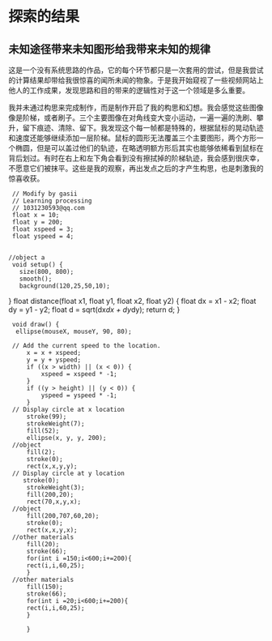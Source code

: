 # 探索的结果

## 未知途径带来未知图形给我带来未知的规律

这是一个没有系统思路的作品，它的每个环节都只是一次套用的尝试，但是我尝试的计算结果却带给我很惊喜的闻所未闻的物象。于是我开始窥视了一些视频网站上他人的工作成果，发现思路和目的带来的逻辑性对于这一个领域是多么重要。

我并未通过构思来完成制作，而是制作开启了我的构思和幻想。我会感觉这些图像像是阶梯，或者刷子。三个主要图像在对角线变大变小运动，一遍一遍的洗刷、攀升，留下痕迹、清除、留下。我发现这个每一帧都是特殊的，根据鼠标的晃动轨迹和速度还能够继续添加一层阶梯。鼠标的圆形无法覆盖三个主要图形，两个方形一个椭圆，但是可以盖过他们的轨迹，在略透明额方形后其实也能够依稀看到鼠标在背后划过。有时在右上和左下角会看到没有擦拭掉的阶梯轨迹，我会感到很庆幸，不愿意它们被抹平。这些是我的观察，再出发点之后的才产生构思，也是刺激我的惊喜收获。


     // Modify by gasii
     // Learning processing
     // 1031230593@qq.com
     float x = 10;
     float y = 200;
     float xspeed = 3;
     float yspeed = 4;
     
   
    //object a
     void setup() {
       size(800, 800);
       smooth();  
       background(120,25,50,10);
      
}
      float distance(float x1, float y1, float x2, float y2) {
       float dx = x1 - x2;
       float dy = y1 - y2;
       float d = sqrt(dx*dx + dy*dy);
       return d;
     }

    


     void draw() {
      ellipse(mouseX, mouseY, 90, 80);
      
     // Add the current speed to the location.
         x = x + xspeed;
         y = y + yspeed;
         if ((x > width) || (x < 0)) {
             xspeed = xspeed * -1;
         }
         if ((y > height) || (y < 0)) {
             yspeed = yspeed * -1;
         }
     // Display circle at x location
         stroke(99);
         strokeWeight(7);
         fill(52);
         ellipse(x, y, y, 200);  
     //object
         fill(2);
         stroke(0);
         rect(x,x,y,y);
     // Display circle at y location
        stroke(0);
         strokeWeight(3);
         fill(200,20);
         rect(70,x,y,x);
     //object
         fill(200,707,60,20);
         stroke(0);
         rect(x,x,y,x);
     //other materials
         fill(20);
         stroke(66);
         for(int i =150;i<600;i+=200){
         rect(i,i,60,25);
         }
     //other materials
         fill(150);
         stroke(66);
         for(int i =20;i<600;i+=200){
         rect(i,i,60,25);
         }
        
         }
